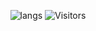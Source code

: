 <p align="center">
  <img alt="langs" src="https://github-readme-stats.vercel.app/api/top-langs/?username=GiovanniMonti&layout=compact"/>
  <img alt="Visitors" src="https://visitor-badge.laobi.icu/badge?page_id=GiovanniMonti"/>
</p>
